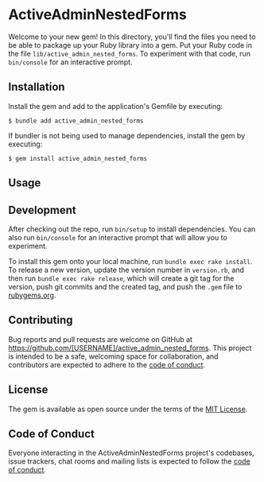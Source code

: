 # ActiveAdminNestedForms

Welcome to your new gem! In this directory, you'll find the files you need to be able to package up your Ruby library into a gem. Put your Ruby code in the file `lib/active_admin_nested_forms`. To experiment with that code, run `bin/console` for an interactive prompt.


## Installation

Install the gem and add to the application's Gemfile by executing:

    $ bundle add active_admin_nested_forms

If bundler is not being used to manage dependencies, install the gem by executing:

    $ gem install active_admin_nested_forms

## Usage


## Development

After checking out the repo, run `bin/setup` to install dependencies. You can also run `bin/console` for an interactive prompt that will allow you to experiment.

To install this gem onto your local machine, run `bundle exec rake install`. To release a new version, update the version number in `version.rb`, and then run `bundle exec rake release`, which will create a git tag for the version, push git commits and the created tag, and push the `.gem` file to [rubygems.org](https://rubygems.org).

## Contributing

Bug reports and pull requests are welcome on GitHub at https://github.com/[USERNAME]/active_admin_nested_forms. This project is intended to be a safe, welcoming space for collaboration, and contributors are expected to adhere to the [code of conduct](https://github.com/[USERNAME]/active_admin_nested_forms/blob/master/CODE_OF_CONDUCT.md).

## License

The gem is available as open source under the terms of the [MIT License](https://opensource.org/licenses/MIT).

## Code of Conduct

Everyone interacting in the ActiveAdminNestedForms project's codebases, issue trackers, chat rooms and mailing lists is expected to follow the [code of conduct](https://github.com/[USERNAME]/active_admin_nested_forms/blob/master/CODE_OF_CONDUCT.md).
